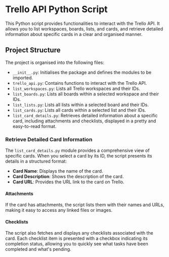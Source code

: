 # Trello API Python Script

This Python script provides functionalities to interact with the Trello API. It allows you to list workspaces, boards, lists, and cards, and retrieve detailed information about specific cards in a clear and organised manner.

## Project Structure

The project is organised into the following files:

- `__init__.py`: Initialises the package and defines the modules to be imported.
- `trello_api.py`: Contains functions to interact with the Trello API.
- `list_workspaces.py`: Lists all Trello workspaces and their IDs.
- `list_boards.py`: Lists all boards within a selected workspace and their IDs.
- `list_lists.py`: Lists all lists within a selected board and their IDs.
- `list_cards.py`: Lists all cards within a selected list and their IDs.
- `list_card_details.py`: Retrieves detailed information about a specific card, including attachments and checklists, displayed in a pretty and easy-to-read format.

### Retrieve Detailed Card Information

The `list_card_details.py` module provides a comprehensive view of specific cards. When you select a card by its ID, the script presents its details in a structured format:

- **Card Name**: Displays the name of the card.
- **Card Description**: Shows the description of the card.
- **Card URL**: Provides the URL link to the card on Trello.

#### Attachments

If the card has attachments, the script lists them with their names and URLs, making it easy to access any linked files or images.

#### Checklists

The script also fetches and displays any checklists associated with the card. Each checklist item is presented with a checkbox indicating its completion status, allowing you to quickly see what tasks have been completed and what's pending.

